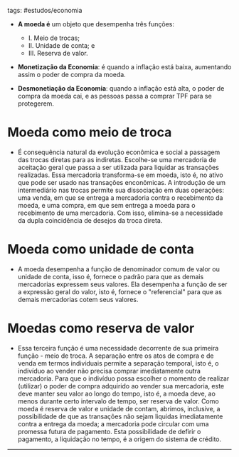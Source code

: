 tags: #estudos/economia 

- **A moeda é** um objeto que desempenha três funções:
	- I. Meio de trocas;
	- II. Unidade de conta; e
	- III. Reserva de valor.

- **Monetização da Economia**: é quando a inflação está baixa, aumentando assim o poder de compra da moeda.
- **Desmonetiação da Economia**: quando a inflação está alta, o poder de compra da moeda cai, e as pessoas passa a comprar TPF para se protegerem.

# Moeda como meio de troca
- É consequência natural da evolução econômica e social a passagem das trocas diretas para as indiretas. Escolhe-se uma mercadoria de aceitação geral que passa a ser utilizada para liquidar as transações realizadas. Essa mercadoria transforma-se em moeda, isto é, no ativo que pode ser usado nas transações enconômicas. A introdução de um intermediário nas trocas permite sua dissociação em duas operações: uma venda, em que se entrega a mercadoria contra o recebimento da moeda, e uma compra, em que sem entrega a moeda para o recebimento de uma mercadoria. Com isso, elimina-se a necessidade da dupla coincidência de desejos da troca direta.

# Moeda como unidade de conta
- A moeda desempenha a função de denominador comum de valor ou unidade de conta, isso é, fornece o padrão para que as demais mercadorias expressem seus valores. Ela desempenha a função de ser a expressão geral do valor, isto é, fornece o "referencial" para que as demais mercadorias cotem seus valores.

# Moedas como reserva de valor
- Essa terceira função é uma necessidade decorrente de sua primeira função - meio de troca. A separação entre os atos de compra e de venda em termos individuais permite a separação temporal, isto é, o indivíduo ao vender não precisa comprar imediatamente outra mercadoria. Para que o indivíduo possa escolher o momento de realizar (utilizar) o poder de compra adquirido ao vender sua mercadoria, este deve manter seu valor ao longo do tempo, isto é, a moeda deve, ao menos durante certo intervalo de tempo, ser reserva de valor. Como moeda é reserva de valor e unidade de contam, abrimos, inclusive, a possibilidade de que as transações não sejam liquidas imediatamente contra a entrega da moeda; a mercadoria pode circular com uma promessa futura de pagamento. Esta possibilidade de defirir o pagamento, a liquidação no tempo, é a origem do sistema de crédito.
---


  

